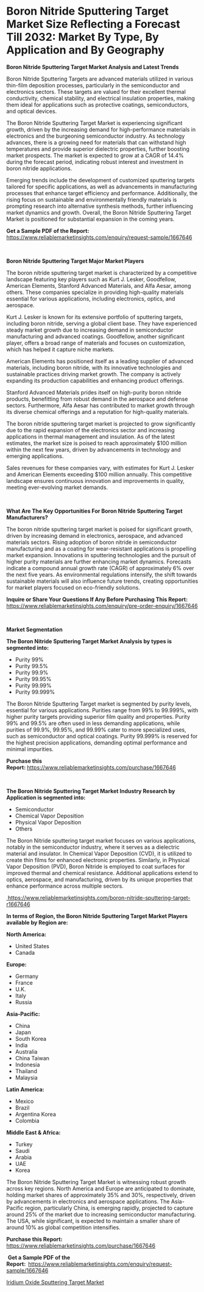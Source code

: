 <p><h1>Boron Nitride Sputtering Target Market Size Reflecting a Forecast Till 2032: Market By Type, By Application and By Geography</h1></p><p><strong>Boron Nitride Sputtering Target Market Analysis and Latest Trends</strong></p>
<p><p>Boron Nitride Sputtering Targets are advanced materials utilized in various thin-film deposition processes, particularly in the semiconductor and electronics sectors. These targets are valued for their excellent thermal conductivity, chemical stability, and electrical insulation properties, making them ideal for applications such as protective coatings, semiconductors, and optical devices.</p><p>The Boron Nitride Sputtering Target Market is experiencing significant growth, driven by the increasing demand for high-performance materials in electronics and the burgeoning semiconductor industry. As technology advances, there is a growing need for materials that can withstand high temperatures and provide superior dielectric properties, further boosting market prospects. The market is expected to grow at a CAGR of 14.4% during the forecast period, indicating robust interest and investment in boron nitride applications.</p><p>Emerging trends include the development of customized sputtering targets tailored for specific applications, as well as advancements in manufacturing processes that enhance target efficiency and performance. Additionally, the rising focus on sustainable and environmentally friendly materials is prompting research into alternative synthesis methods, further influencing market dynamics and growth. Overall, the Boron Nitride Sputtering Target Market is positioned for substantial expansion in the coming years.</p></p>
<p><strong>Get a Sample PDF of the Report:&nbsp;</strong> <a href="https://www.reliablemarketinsights.com/enquiry/request-sample/1667646?utm_campaign=3223&utm_medium=2&utm_source=Github&utm_content=ia&utm_term=07032025&utm_id=boron-nitride-sputtering-target">https://www.reliablemarketinsights.com/enquiry/request-sample/1667646</a></p>
<p>&nbsp;</p>
<p><strong>Boron Nitride Sputtering Target Major Market Players</strong></p>
<p><p>The boron nitride sputtering target market is characterized by a competitive landscape featuring key players such as Kurt J. Lesker, Goodfellow, American Elements, Stanford Advanced Materials, and Alfa Aesar, among others. These companies specialize in providing high-quality materials essential for various applications, including electronics, optics, and aerospace.</p><p>Kurt J. Lesker is known for its extensive portfolio of sputtering targets, including boron nitride, serving a global client base. They have experienced steady market growth due to increasing demand in semiconductor manufacturing and advanced coatings. Goodfellow, another significant player, offers a broad range of materials and focuses on customization, which has helped it capture niche markets. </p><p>American Elements has positioned itself as a leading supplier of advanced materials, including boron nitride, with its innovative technologies and sustainable practices driving market growth. The company is actively expanding its production capabilities and enhancing product offerings. </p><p>Stanford Advanced Materials prides itself on high-purity boron nitride products, benefitting from robust demand in the aerospace and defense sectors. Furthermore, Alfa Aesar has contributed to market growth through its diverse chemical offerings and a reputation for high-quality materials.</p><p>The boron nitride sputtering target market is projected to grow significantly due to the rapid expansion of the electronics sector and increasing applications in thermal management and insulation. As of the latest estimates, the market size is poised to reach approximately $100 million within the next few years, driven by advancements in technology and emerging applications.</p><p>Sales revenues for these companies vary, with estimates for Kurt J. Lesker and American Elements exceeding $100 million annually. This competitive landscape ensures continuous innovation and improvements in quality, meeting ever-evolving market demands.</p></p>
<p>&nbsp;</p>
<p><strong>What Are The Key Opportunities For Boron Nitride Sputtering Target Manufacturers?</strong></p>
<p><p>The boron nitride sputtering target market is poised for significant growth, driven by increasing demand in electronics, aerospace, and advanced materials sectors. Rising adoption of boron nitride in semiconductor manufacturing and as a coating for wear-resistant applications is propelling market expansion. Innovations in sputtering technologies and the pursuit of higher purity materials are further enhancing market dynamics. Forecasts indicate a compound annual growth rate (CAGR) of approximately 6% over the next five years. As environmental regulations intensify, the shift towards sustainable materials will also influence future trends, creating opportunities for market players focused on eco-friendly solutions.</p></p>
<p><strong>Inquire or Share Your Questions If Any Before Purchasing This Report:</strong> <a href="https://www.reliablemarketinsights.com/enquiry/pre-order-enquiry/1667646?utm_campaign=3223&utm_medium=2&utm_source=Github&utm_content=ia&utm_term=07032025&utm_id=boron-nitride-sputtering-target">https://www.reliablemarketinsights.com/enquiry/pre-order-enquiry/1667646</a></p>
<p>&nbsp;</p>
<p><strong>Market Segmentation</strong></p>
<p><strong>The Boron Nitride Sputtering Target Market Analysis by types is segmented into:</strong></p>
<p><ul><li>Purity 99%</li><li>Purity 99.5%</li><li>Purity 99.9%</li><li>Purity 99.95%</li><li>Purity 99.99%</li><li>Purity 99.999%</li></ul></p>
<p><p>The Boron Nitride Sputtering Target market is segmented by purity levels, essential for various applications. Purities range from 99% to 99.999%, with higher purity targets providing superior film quality and properties. Purity 99% and 99.5% are often used in less demanding applications, while purities of 99.9%, 99.95%, and 99.99% cater to more specialized uses, such as semiconductor and optical coatings. Purity 99.999% is reserved for the highest precision applications, demanding optimal performance and minimal impurities.</p></p>
<p><strong>Purchase this Report:&nbsp;</strong><a href="https://www.reliablemarketinsights.com/purchase/1667646?utm_campaign=3223&utm_medium=2&utm_source=Github&utm_content=ia&utm_term=07032025&utm_id=boron-nitride-sputtering-target">https://www.reliablemarketinsights.com/purchase/1667646</a></p>
<p>&nbsp;</p>
<p><strong>The Boron Nitride Sputtering Target Market Industry Research by Application is segmented into:</strong></p>
<p><ul><li>Semiconductor</li><li>Chemical Vapor Deposition</li><li>Physical Vapor Deposition</li><li>Others</li></ul></p>
<p><p>The Boron Nitride sputtering target market focuses on various applications, notably in the semiconductor industry, where it serves as a dielectric material and insulator. In Chemical Vapor Deposition (CVD), it is utilized to create thin films for enhanced electronic properties. Similarly, in Physical Vapor Deposition (PVD), Boron Nitride is employed to coat surfaces for improved thermal and chemical resistance. Additional applications extend to optics, aerospace, and manufacturing, driven by its unique properties that enhance performance across multiple sectors.</p></p>
<p><a href="https://www.reliablemarketinsights.com/boron-nitride-sputtering-target-r1667646?utm_campaign=3223&utm_medium=2&utm_source=Github&utm_content=ia&utm_term=07032025&utm_id=boron-nitride-sputtering-target">&nbsp;https://www.reliablemarketinsights.com/boron-nitride-sputtering-target-r1667646</a></p>
<p><strong>In terms of Region, the Boron Nitride Sputtering Target Market Players available by Region are:</strong></p>
<p>
    <p> <strong> North America: </strong>
        <ul>
            <li>United States</li>
            <li>Canada</li>
        </ul>
        </p> 
    <p> <strong> Europe: </strong>
        <ul>
            <li>Germany</li>
            <li>France</li>
            <li>U.K.</li>
            <li>Italy</li>
            <li>Russia</li>
        </ul>
        </p> 
    <p> <strong> Asia-Pacific: </strong>
        <ul>
            <li>China</li>
            <li>Japan</li>
            <li>South Korea</li>
            <li>India</li>
            <li>Australia</li>
            <li>China Taiwan</li>
            <li>Indonesia</li>
            <li>Thailand</li>
            <li>Malaysia</li>
        </ul>
        </p> 
    <p> <strong> Latin America: </strong>
        <ul>
            <li>Mexico</li>
            <li>Brazil</li>
            <li>Argentina Korea</li>
            <li>Colombia</li>
        </ul>
        </p> 
    <p> <strong> Middle East & Africa: </strong>
        <ul>
            <li>Turkey</li>
            <li>Saudi</li>
            <li>Arabia</li>
            <li>UAE</li>
            <li>Korea</li>
        </ul>
    </p>
    </p>
<p><p>The Boron Nitride Sputtering Target Market is witnessing robust growth across key regions. North America and Europe are anticipated to dominate, holding market shares of approximately 35% and 30%, respectively, driven by advancements in electronics and aerospace applications. The Asia-Pacific region, particularly China, is emerging rapidly, projected to capture around 25% of the market due to increasing semiconductor manufacturing. The USA, while significant, is expected to maintain a smaller share of around 10% as global competition intensifies.</p></p>
<p><strong>Purchase this Report: </strong><a href="https://www.reliablemarketinsights.com/purchase/1667646?utm_campaign=3223&utm_medium=2&utm_source=Github&utm_content=ia&utm_term=07032025&utm_id=boron-nitride-sputtering-target">https://www.reliablemarketinsights.com/purchase/1667646</a></p>
<p>&nbsp;<strong>Get a Sample PDF of the Report:&nbsp;&nbsp;</strong><a href="https://www.reliablemarketinsights.com/enquiry/request-sample/1667646?utm_campaign=3223&utm_medium=2&utm_source=Github&utm_content=ia&utm_term=07032025&utm_id=boron-nitride-sputtering-target">https://www.reliablemarketinsights.com/enquiry/request-sample/1667646</a></p>
<p><strong></strong></p>
<p><p><a href="https://github.com/lefiobakali/Market-Research-Report-List-1/blob/main/iridium-oxide-sputtering-target-market.md?utm_campaign=3223&utm_medium=2&utm_source=Github&utm_content=ia&utm_term=07032025&utm_id=boron-nitride-sputtering-target">Iridium Oxide Sputtering Target Market</a></p></p>